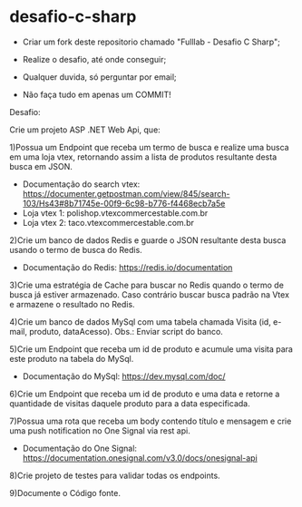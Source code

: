 # desafio-c-sharp

- Criar um fork deste repositorio chamado "Fulllab - Desafio C Sharp";

- Realize o desafio, até onde conseguir;

- Qualquer duvida, só perguntar por email;

- Não faça tudo em apenas um COMMIT!

Desafio:

Crie um projeto ASP .NET Web Api, que:

1)Possua um Endpoint que receba um termo de busca e realize uma busca em uma loja vtex, retornando assim a lista de produtos resultante desta busca em JSON.

 - Documentação do search vtex: https://documenter.getpostman.com/view/845/search-103/Hs43#8b71745e-00f9-6c98-b776-f4468ecb7a5e
 - Loja vtex 1: polishop.vtexcommercestable.com.br
 - Loja vtex 2: taco.vtexcommercestable.com.br

2)Crie um banco de dados Redis e guarde o JSON resultante desta busca usando o termo de busca do Redis.
 - Documentação do Redis: https://redis.io/documentation

3)Crie uma estratégia de Cache para buscar no Redis quando o termo de busca já estiver armazenado. Caso contrário buscar busca padrão na Vtex e armazene o resultado no Redis.

4)Crie um banco de dados MySql com uma tabela chamada Visita (id, e-mail, produto, dataAcesso). Obs.: Enviar script do banco.


5)Crie um Endpoint que receba um id de produto e acumule uma visita para este produto na tabela do MySql.

 - Documentação do MySql: https://dev.mysql.com/doc/


6)Crie um Endpoint que receba um id de produto e uma data e retorne a quantidade de visitas daquele produto para a data especificada.


7)Possua uma rota que receba um body contendo título e mensagem e crie uma push notification no One Signal via rest api.

 - Documentação do One Signal: https://documentation.onesignal.com/v3.0/docs/onesignal-api

8)Crie projeto de testes para validar todas os endpoints.

9)Documente o Código fonte.
